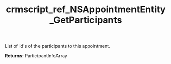 ﻿---
title: crmscript_ref_NSAppointmentEntity_GetParticipants
description: ParticipantInfoArray NSAppointmentEntity.GetParticipants()
intellisense: NSAppointmentEntity.GetParticipants
keywords: NSAppointmentEntity, GetParticipants
so.topic: reference
---

List of id's of the participants to this appointment.

**Returns:** ParticipantInfoArray


